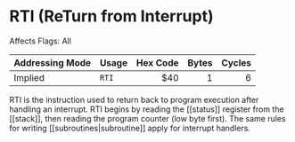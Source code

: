 RTI (ReTurn from Interrupt)
===========================
Affects Flags: All

| Addressing Mode  | Usage           | Hex Code | Bytes |Cycles  |
|------------------|-----------------|---------:|------:|-------:|
| Implied          |```RTI```        | $40      | 1     | 6      |

RTI is the instruction used to return back to program execution after handling
an interrupt. RTI begins by reading the [[status]] register from the [[stack]],
then reading the program counter (low byte first). The same rules for writing
[[subroutines|subroutine]] apply for interrupt handlers.

